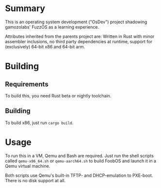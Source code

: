 # Summary

This is an operating system development ("OsDev") project shadowing
gamozolabs' FuzzOS as a learning experience.

Attributes inherited from the parents project are: Written in Rust with minor
assembler inclusions, no third party dependencies at runtime, support for
(exclusively) 64-bit x86 and 64-bit arm.

# Building

## Requirements

To build this, you need Rust beta or nightly toolchain.

## Building

To build x86, just run `cargo build`.

# Usage

To run this in a VM, Qemu and Bash are required. Just run the shell scripts
called `qemu-x86_64.sh` or `qemu-aarch64.sh` to build FoobOS and launch it in
a Qemu virtual machine.

Both scripts use Qemu's built-in TFTP- and DHCP-emulation to PXE-boot. There
is no disk support at all.
